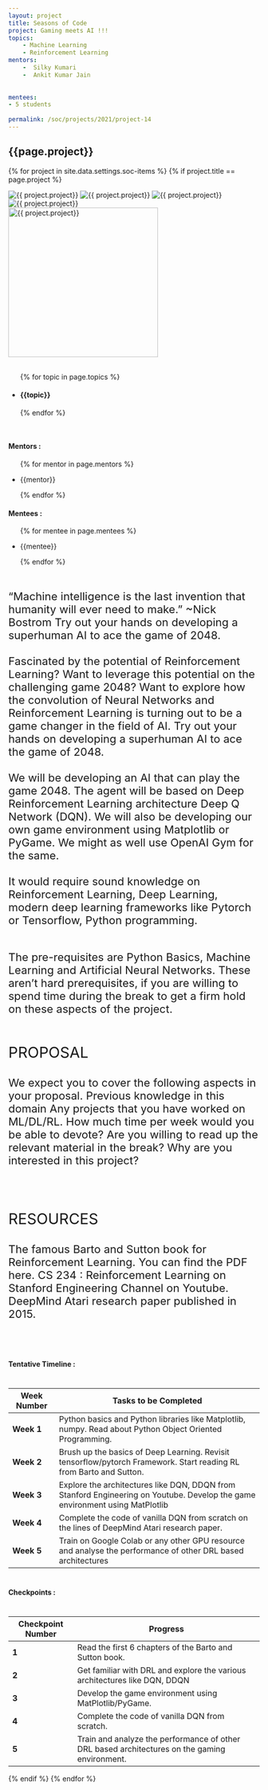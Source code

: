 ```yaml
---
layout: project
title: Seasons of Code
project: Gaming meets AI !!!
topics:
    - Machine Learning
    - Reinforcement Learning
mentors:
    -  Silky Kumari
    -  Ankit Kumar Jain   
     
    
mentees:
- 5 students   
    
permalink: /soc/projects/2021/project-14
---
```


<h2 class="display1 m-3 p-3 text-center project-title">{{page.project}}</h2>

{% for project in site.data.settings.soc-items %}
{% if project.title == page.project %}
<div class ="img-soc d-block"> 
    <img src="{{ site.baseurl }}/{{ project.image }}" alt="{{ project.project}}" class="image-1">
    <img src="{{ site.baseurl }}/{{ project.image }}" alt="{{ project.project}}" class="image-2">
    <img src="{{ site.baseurl }}/{{ project.image }}" alt="{{ project.project}}" class="image-3">
    <img src="{{ site.baseurl }}/{{ project.image }}" alt="{{ project.project}}" class="image-4">
</div>
<div class = "mobile-img-soc">
  <img src="{{ site.baseurl }}/{{ project.image }}"  width = "300" height="300" alt="{{ project.project}}" class="border rounded">
  </div>
<div>
    <br>
    <ul>
        {% for topic in page.topics %}
        <li><h4 class="text-primary text-center">{{topic}}</h4></li>
        {% endfor %}
    </ul>
    <br>
    <h4 class="display3  ">Mentors :</h4> 
    <ul>
        {% for mentor in page.mentors %}
        <li><p class="lead">{{mentor}}</p></li>
        {% endfor %}
    </ul>
    <h4 class="display3  ">Mentees :</h4> 
    <ul>
        {% for mentee in page.mentees %}
        <li><p class="lead">{{mentee}}</p></li>
        {% endfor %}
    </ul>
</div>
<div>
    <p class="display3 project-desc" style = "font-size:22px;" >
        <br>
        “Machine intelligence is the last invention that humanity will ever need to make.” ~Nick Bostrom Try out your hands on developing a superhuman AI to ace the game of 2048.
        <br><br>
        Fascinated by the potential of Reinforcement Learning? Want to leverage this potential on the challenging game 2048? Want to explore how the convolution of Neural Networks and Reinforcement Learning is turning out to be a game changer in the field of AI. Try out your hands on developing a superhuman AI to ace the game of 2048.
        <br><br>
        We will be developing an AI that can play the game 2048. The agent will be based on Deep Reinforcement Learning architecture Deep Q Network (DQN). We will also be developing our own game environment using Matplotlib or PyGame. We might as well use OpenAI Gym for the same.
        <br><br>
        It would require sound knowledge on Reinforcement Learning, Deep Learning, modern deep learning frameworks like Pytorch or Tensorflow, Python programming.
        <br><br>
        </p>
        <p class="display3" style = "font-size:22px;" >
        The pre-requisites are Python Basics, Machine Learning and Artificial Neural Networks. These aren’t hard prerequisites, if you are willing to spend time during the break to get a firm hold on these aspects of the project.
        <br><br>
        </p>
        <p class = "lead" style = "font-size: 30px">PROPOSAL</p>
        <p class="display3" style = "font-size:22px;" >
        We expect you to cover the following aspects in your proposal. Previous knowledge in this domain Any projects that you have worked on ML/DL/RL. How much time per week would you be able to devote? Are you willing to read up the relevant material in the break? Why are you interested in this project?
        </p>
        <br><br>
        <p class = "lead" style = "font-size: 30px">RESOURCES</p>
        <p class="display3" style = "font-size:22px;">
        The famous Barto and Sutton book for Reinforcement Learning. You can find the PDF here. CS 234 : Reinforcement Learning on Stanford Engineering Channel on Youtube. DeepMind Atari research paper published in 2015.
        </p>
        <br>
</div>
<div class ="d-flex">
<div>
    <h4 class="display3" style="margin:40px 0px 40px 0px;">Tentative Timeline :</h4>
    <table class="table table-striped">
  <thead>
    <tr>
      <th>Week Number</th>
      <th>Tasks to be Completed</th>
    </tr>
  </thead>
  <tbody>
    <tr>
      <td><strong>Week 1</strong></td>
      <td>Python basics and Python libraries like Matplotlib, numpy. Read about Python Object Oriented Programming.</td>
    </tr>
    <tr>
      <td><strong>Week 2</strong></td>
      <td>Brush up the basics of Deep Learning. Revisit tensorflow/pytorch Framework. Start reading RL from Barto and Sutton.</td>
    </tr>
    <tr>
      <td><strong>Week 3</strong></td>
      <td>Explore the architectures like DQN, DDQN from Stanford Engineering on Youtube. Develop the game environment using MatPlotlib</td>
    </tr>
    <tr>
      <td><strong>Week 4</strong></td>
      <td>Complete the code of vanilla DQN from scratch on the lines of DeepMind Atari research paper.</td>
    </tr>
    <tr>
      <td><strong>Week 5</strong></td>
      <td>Train on Google Colab or any other GPU resource and analyse the performance of other DRL based architectures</td>
    </tr>
  </tbody>
</table>
</div>
<div>
    <h4 class="display3" style="margin:40px 0px 40px 0px;">Checkpoints :</h4>
    <table class="table table-striped">
  <thead>
    <tr>
      <th>Checkpoint Number</th>
      <th>Progress</th>
    </tr>
  </thead>
  <tbody>
    <tr>
      <td><strong>1</strong></td>
      <td>Read the first 6 chapters of the Barto and Sutton book.</td>
    </tr>
    <tr>
      <td><strong>2</strong></td>
      <td>Get familiar with DRL and explore the various architectures like DQN, DDQN</td>
    </tr>
    <tr>
      <td><strong>3</strong></td>
      <td>Develop the game environment using MatPlotlib/PyGame.</td>
    </tr>
    <tr>
      <td><strong>4</strong></td>
      <td>Complete the code of vanilla DQN from scratch.</td>
    </tr>
    <tr>
      <td><strong>5</strong></td>
      <td>Train and analyze the performance of other DRL based architectures on the gaming environment.</td>
    </tr>
  </tbody>
</table>
</div>
</div>
{% endif %}
{% endfor %}
